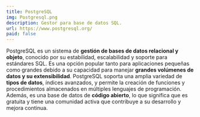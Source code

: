 ```yaml
---
title: PostgreSQL
img: Postgresql.png
description: Gestor para base de datos SQL.
url: https://www.postgresql.org/
paid: false
---
```


PostgreSQL es un sistema de **gestión de bases de datos relacional y objeto**, conocido por su estabilidad, escalabilidad y soporte para estándares SQL. Es una opción popular tanto para aplicaciones pequeñas como grandes debido a su capacidad para manejar **grandes volúmenes de datos y su extensibilidad**. PostgreSQL soporta una amplia variedad de **tipos de datos**, índices avanzados, y permite la creación de funciones y procedimientos almacenados en múltiples lenguajes de programación. Además, es una base de datos de **código abierto**, lo que significa que es gratuita y tiene una comunidad activa que contribuye a su desarrollo y mejora continua.